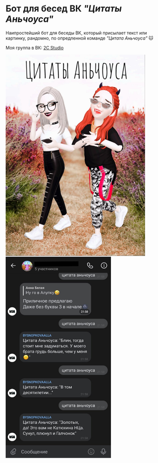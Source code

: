 # Бот для бесед ВК *"Цитаты Аньчоуса"*

Наипростейший бот для беседы ВК, который присылает текст или картинку, рандомно, по опредленной команде *"Цитата Аньчоуса"* :cat:

Моя группа в ВК: [2C Studio](https://vk.com/2cstudio)

<img src="https://github.com/BeautifulDirt/bot_anchous_quotes/blob/main/image.jpg" data-canonical-src="https://github.com/BeautifulDirt/bot_anchous_quotes/blob/main/image.jpg" width="450" height="650" />  <img src="https://github.com/BeautifulDirt/bot_anchous_quotes/blob/main/image_example.jpg" data-canonical-src="https://github.com/BeautifulDirt/bot_anchous_quotes/blob/main/image_example.jpg" width="340" height="650" />
